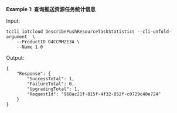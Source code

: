 **Example 1: 查询推送资源任务统计信息**



Input: 

```
tccli iotcloud DescribePushResourceTaskStatistics --cli-unfold-argument  \
    --ProductID O4CCMMZE3A \
    --Name 1.0
```

Output: 
```
{
    "Response": {
        "SuccessTotal": 1,
        "FailureTotal": 0,
        "UpgradingTotal": 1,
        "RequestId": "968ac21f-815f-4f32-852f-c0729c40e724"
    }
}
```

